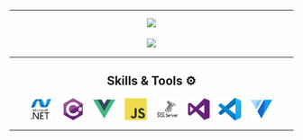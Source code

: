 <hr>

<div align="center">
  <img src="https://github-readme-stats.vercel.app/api?username=emanoeldelfino&show_icons=true&theme=onedark" />
</div>

<br/>

<div align="center">
  <img src="https://github-readme-stats.vercel.app/api/top-langs/?username=emanoeldelfino&langs_count=8&layout=compact&theme=onedark" />
</div>

<hr>

<h2 align="center">Skills & Tools &#9881;&#65039;</h2>

<div align="center">
    <img height="40" src="https://raw.githubusercontent.com/devicons/devicon/master/icons/dot-net/dot-net-original-wordmark.svg">
    &nbsp;&nbsp;
    <img height="40" src="https://raw.githubusercontent.com/devicons/devicon/master/icons/csharp/csharp-original.svg">
    &nbsp;&nbsp;
    <img height="40" src="https://raw.githubusercontent.com/devicons/devicon/master/icons/vuejs/vuejs-original.svg">
    &nbsp;&nbsp;
    <img height="40" src="https://raw.githubusercontent.com/devicons/devicon/master/icons/javascript/javascript-original.svg">
    &nbsp;&nbsp;
    <img height="40" src="https://raw.githubusercontent.com/devicons/devicon/master/icons/microsoftsqlserver/microsoftsqlserver-plain-wordmark.svg">
    &nbsp;&nbsp;
    <img height="40" src="https://raw.githubusercontent.com/devicons/devicon/master/icons/visualstudio/visualstudio-plain.svg">
    &nbsp;&nbsp;
    <img height="40" src="https://raw.githubusercontent.com/devicons/devicon/master/icons/vscode/vscode-original.svg">
    &nbsp;&nbsp;
    <img height="40" src="https://raw.githubusercontent.com/devicons/devicon/master/icons/vuetify/vuetify-original.svg">
</div>

<hr>
